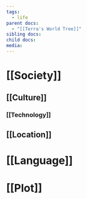 ```yaml
---
tags:
  - life
parent docs:
  - "[[Terra's World Tree]]"
sibling docs: 
child docs: 
media:
---
```

# [[Society]]

## [[Culture]]

### [[Technology]]
## [[Location]]

# [[Language]]

# [[Plot]]